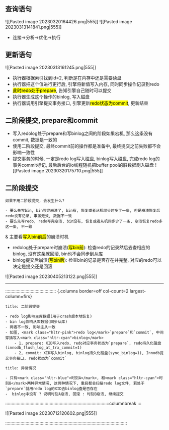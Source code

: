 ## 查询语句
![[Pasted image 20230320164426.png|555]]
![[Pasted image 20230313141841.png|555]]
- 连接->分析->优化->执行

## 更新语句
![[Pasted image 20230313161245.png|555]]
- 执行器根据索引找到id=2, 判断是在内存中还是需要读盘
- 执行器把这个值进行更行后, 引擎将新值写入内存, 同时同步操作记录到redo
- <mark class="hltr-pink">此时redo处于prepare</mark>, 告知引擎自己随时可以提交
- 执行器生成这个操作的binlog, 写入磁盘
- 执行器调用引擎提交事务接口, 引擎更新<mark class="hltr-pink">redo状态为commit</mark>, 更新结束

## 二阶段提交, prepare和commit

- 写入redolog处于prepare和写binlog之间的阶段如果宕机, 那么这条没有commit, 数据是一致的
- 使用二阶段提交, 最终commit前的操作都是准备中, 最终提交之前失败都不会影响一致性
- 提交事务的时候, 一定是redo log写入磁盘, binlog写入磁盘, 完成redo log的事务commit标记, 最后后台的io线程随机把buffer pool的脏数据刷入磁盘
![[Pasted image 20230320175710.png|555]]
## 二阶段提交

```ad-tips
如果不用二阶段提交, 会发生什么? 

- 要么先写bin, bin写完崩溃了, bin有, 恢复或者从机同步时多了一条, 但是崩溃恢复后redo没有记录, 事务无效, 数据不一致
- 要么先写redo, redo写完崩溃, bin没有, 恢复或者从机同步少了一条, 崩溃恢复redo多这一条, 不一致
```

& 主要看<mark class="hltr-orange">写入bin前后</mark>的崩溃时机
- redolog处于prepare时崩溃(<mark class="hltr-pink">写bin前</mark>): 检查redo的记录然后去查相应的binlog, 没有这条就回滚, bin也不会同步到从库
- binlog提交后崩溃(<mark class="hltr-pink">写bin后</mark>): 检查bin的记录是否存在并完整, 对应的redo可以决定是提交还是回滚

![[Pasted image 20230405213122.png|555]]

---
:::::::::::::::::::::::::::::::::::::::: {.columns border=off col-count=2 largest-column=firs}

~~~ad-tips
title: 二阶段提交

- redo log影响主库数据(用于crash后本地恢复)
- bin log影响从库数据(同步从库)
- 两者不一致, 影响主从一致
- 如图, <mark class="hltr-pink">redo log</mark>`prepare`和`commit`, 中间穿插写入<mark class="hltr-cyan">binlog</mark>
	- 1, prepare: XID写入redo, redo对应事务状态为`prepare`, redo持久化磁盘(innodb_flush_log_at_trx_commit=1)
	- 2, commit: XID写入binlog, binlog持久化磁盘(sync_binlog=1), Innodb提交事务接口, redo状态为`commit`
~~~

```ad-bug
title: 异常情况

- 只有<mark class="hltr-blue">时刻A</mark>, 和<mark class="hltr-cyan">时刻B</mark>两种异常情况, 这两种情况下, 重启都会扫描redo log文件, 若处于`prepare`就用redo log的XID去binlog查是否存在
-  binlog中没有 ? 说明时刻A崩溃, 回滚 : 时刻B崩溃, 继续提交

```

::::::::::::::::::::::::::::::::::::::::::::::::::::::::::::::::::::::::::::::::::columnbreak
:::

![[Pasted image 20230712120602.png|555]]

::::::::::::::::::::::::::::::::::::::::::::::::::::::::::::::::::::::::::::::::::::::::::::::::
